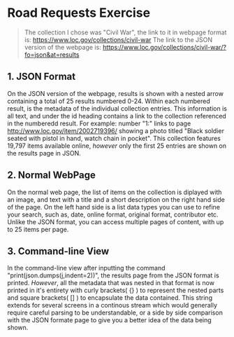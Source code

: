 # Road Requests Exercise

> The collection I chose was "Civil War", the link to it in webpage format is:
https://www.loc.gov/collections/civil-war
>The link to the JSON version of the webpage is:
https://www.loc.gov/collections/civil-war/?fo=json&at=results


## 1. JSON Format

On the JSON version of the webpage, results is shown with a nested arrow containing a total of 25 results numbered 0-24. Within each numbered result, is the metadata of the individual collection entries. This information is all text, and under the id heading contains a link to the collection referenced in the numberedd result. For example: number "1:" links to page http://www.loc.gov/item/2002719396/ showing a photo titled "Black soldier seated with pistol in hand, watch chain in pocket".
This collection features 19,797 items available online, _however_ only the first 25 entries are shown on the results page in JSON.

## 2. Normal WebPage

On the normal web page, the list of items on the collection is diplayed with an image, and text with a title and a short description on the right hand side of the page. On the left hand side is a list data types you can use to refine your search, such as, date, online format, original format, contributor etc. Unlike the JSON format, you can access multiple pages of content, with up to 25 items per page.

## 3. Command-line View

In the command-line view  after inputting the command "print(json.dumps(j,indent=2))", the results page from the JSON format is printed. _However_, all the metadata that was nested in that format is now printed in it's entirety with curly brackets( {} ) to represent the nested parts and square brackets( [] ) to encapsulate the data contained. This string extends for several screens in a continous stream which would generally require careful parsing to be understandable, or a side by side comparison with the JSON formate page to give you a better idea of the data being shown.
